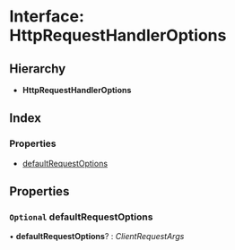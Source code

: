 # Interface: HttpRequestHandlerOptions

## Hierarchy

* **HttpRequestHandlerOptions**

## Index

### Properties

* [defaultRequestOptions](httprequesthandleroptions.md#optional-defaultrequestoptions)

## Properties

### `Optional` defaultRequestOptions

• **defaultRequestOptions**? : *ClientRequestArgs*
